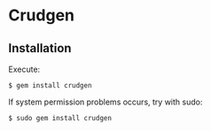 # Crudgen

## Installation

Execute:

    $ gem install crudgen

If system permission problems occurs, try with sudo:

    $ sudo gem install crudgen


